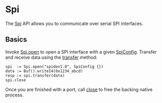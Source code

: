 # Spi

The [Spi](../api/studs/Spi.html) API allows you to communicate over serial
SPI interfaces.

## Basics

[config]:   ../api/studs/SpiConfig.html
[open]:     ../api/studs/Spi.html#open
[transfer]: ../api/studs/Spi.html#transfer
[close]:    ../api/studs/Spi.html#close

Invoke [Spi.open][open] to open a SPI interface with a given
[SpiConfig][config]. Transfer and receive data using the [transfer][transfer]
method:

    spi  := Spi.open("spidev1.0", SpiConfig {})
    data := Buf().writeI4(0x1234_abcd)
    resp := spi.transfer(data)
    spi.close

Once you are finished with a port, call [close][close] to free the backing
native process.
